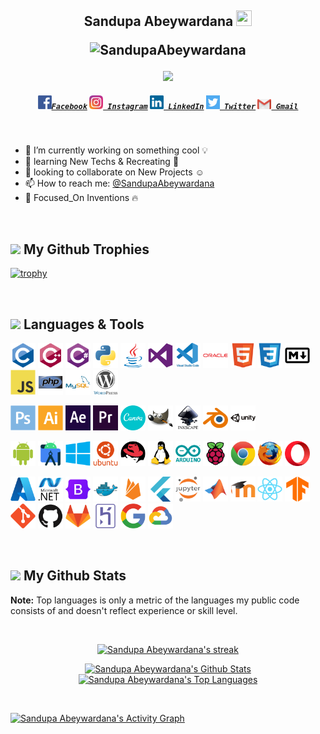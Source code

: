 <h2 align="center"> Sandupa Abeywardana <img src="https://media.giphy.com/media/hvRJCLFzcasrR4ia7z/giphy.gif" width="25px" height="25px">  

<p></p>

<p align="center"> <img src="https://komarev.com/ghpvc/?username=SandupaAbeywardana" alt="SandupaAbeywardana" /> </p>
</h2>
<p> 
<p align="center">
    <img src="https://readme-typing-svg.herokuapp.com?color=fff&width=480&height=65&lines=Welcome+To+My+Profile+.+.+.+.;+.+.+.&center=true"></a>
</p>
<h5 align="center">
  <code><a href="https://www.facebook.com/SandupaAbeywardana" title="Facebook Profile"><img width="22"                                                                             src="https://github.com/AshenWijesingha/AshenWijesingha/blob/main/Images/facebook.png">Facebook</a></code>
  <code><a href="https://www.instagram.com/sanx__98/" title="Instagram Profile"><img width="22" src="https://github.com/AshenWijesingha/AshenWijesingha/blob/main/Images/instagram.svg"> Instagram</a></code>
  <code><a href="https://www.linkedin.com/in/isumsandupa/" title="LinkedIn Profile"><img width="22" src="https://github.com/AshenWijesingha/AshenWijesingha/blob/main/Images/linkedin.svg"> LinkedIn</a></code>
  <code><a href="https://twitter.com/abeywardanatm" title="Twitter Profile"><img width="22" src="https://github.com/AshenWijesingha/AshenWijesingha/blob/main/Images/twitter.png"> Twitter</a></code>
  <code><a href="mailto:sandupa.isum@gmail.com; sandupa.isum@outlook.com" title="Send Email"><img width="22" src="https://github.com/AshenWijesingha/AshenWijesingha/blob/main/Images/gmail.png"> Gmail</a></code>

</h5>
<p/>
<br/>

 - 🔭 I’m currently working on something cool :bulb: 
 - 🌱 learning New Techs & Recreating :construction:  
 - 👯 looking to collaborate on New Projects ☺
 - 📫 How to reach me: [@SandupaAbeywardana](mailto:sandupa.isum@gmail.com)
 - :dart: Focused_On Inventions :fire: 



<br/>

## <img src="https://img.icons8.com/color/48/undefined/trophy.png"/> My Github Trophies

[![trophy](https://github-profile-trophy.vercel.app/?username=SandupaAbeywardana&theme=juicyfresh&no-frame=true&row=1)](https://github.com/ryo-ma/github-profile-trophy)

<br/>

## <img src="https://img.icons8.com/color/48/undefined/automatic.png"/> Languages & Tools

<p><img src="https://raw.githubusercontent.com/devicons/devicon/master/icons/c/c-original.svg" alt="c" width="40" height="40"> <img src="https://raw.githubusercontent.com/devicons/devicon/master/icons/cplusplus/cplusplus-original.svg" alt="cplusplus" width="40" height="40"> <img src="https://raw.githubusercontent.com/devicons/devicon/master/icons/csharp/csharp-original.svg" alt="csharp" width="40" height="40"> <img src="https://raw.githubusercontent.com/devicons/devicon/master/icons/python/python-original.svg" alt="python" width="40" height="40"> <img src="https://raw.githubusercontent.com/devicons/devicon/master/icons/java/java-original.svg" alt="java" width="40" height="40"> <img src="https://raw.githubusercontent.com/devicons/devicon/master/icons/visualstudio/visualstudio-plain.svg" alt="visualstudio" width="40" height="40"> <img src="https://raw.githubusercontent.com/devicons/devicon/master/icons/vscode/vscode-original-wordmark.svg" alt="vscode" width="40" height="40"> <img src="https://raw.githubusercontent.com/devicons/devicon/master/icons/oracle/oracle-original.svg" alt="oracle" width="40" height="40"> <img src="https://raw.githubusercontent.com/devicons/devicon/master/icons/html5/html5-original.svg" alt="html5" width="40" height="40"> <img src="https://raw.githubusercontent.com/devicons/devicon/master/icons/css3/css3-original.svg" alt="css3" width="40" height="40"> <img src="https://raw.githubusercontent.com/devicons/devicon/master/icons/markdown/markdown-original.svg" alt="markdown" width="40" height="40"> <img src="https://raw.githubusercontent.com/devicons/devicon/master/icons/javascript/javascript-original.svg" alt="javascript" width="40" height="40"> <img src="https://raw.githubusercontent.com/devicons/devicon/master/icons/php/php-original.svg" alt="php" width="40" height="40"> <img src="https://raw.githubusercontent.com/devicons/devicon/master/icons/mysql/mysql-original-wordmark.svg" alt="mysql" width="40" height="40"> <img src="https://raw.githubusercontent.com/devicons/devicon/master/icons/wordpress/wordpress-original.svg" alt="wordpress" width="40" height="40"></p>

<p><img src="https://raw.githubusercontent.com/devicons/devicon/master/icons/photoshop/photoshop-plain.svg" alt="photoshop" width="40" height="40"> <img src="https://raw.githubusercontent.com/devicons/devicon/master/icons/illustrator/illustrator-plain.svg" alt="illustrator" width="40" height="40"> <img src="https://raw.githubusercontent.com/devicons/devicon/master/icons/aftereffects/aftereffects-plain.svg" alt="aftereffects" width="40" height="40"> <img src="https://raw.githubusercontent.com/devicons/devicon/master/icons/premierepro/premierepro-plain.svg" alt="premierepro" width="40" height="40"> <img src="https://raw.githubusercontent.com/devicons/devicon/master/icons/canva/canva-original.svg" alt="canva" width="40" height="40"> <img src="https://raw.githubusercontent.com/devicons/devicon/master/icons/gimp/gimp-original.svg" alt="gimp" width="40" height="40"> <img src="https://raw.githubusercontent.com/devicons/devicon/master/icons/inkscape/inkscape-original-wordmark.svg" alt="inkscape" width="40" height="40"> <img src="https://raw.githubusercontent.com/devicons/devicon/master/icons/blender/blender-original.svg" alt="blender" width="40" height="40"> <img src="https://raw.githubusercontent.com/devicons/devicon/master/icons/unity/unity-original-wordmark.svg" alt="unity" width="40" height="40"></p>
	
<p><img src="https://raw.githubusercontent.com/devicons/devicon/master/icons/android/android-original.svg" alt="android" width="40" height="40"> <img src="https://raw.githubusercontent.com/devicons/devicon/master/icons/androidstudio/androidstudio-original.svg" alt="androidstudio" width="40" height="40"> <img src="https://raw.githubusercontent.com/devicons/devicon/master/icons/windows8/windows8-original.svg" alt="windows8" width="40" height="40"> <img src="https://raw.githubusercontent.com/devicons/devicon/master/icons/ubuntu/ubuntu-plain-wordmark.svg" alt="ubuntu" width="40" height="40"> <img src="https://raw.githubusercontent.com/devicons/devicon/master/icons/redhat/redhat-original.svg" alt="redhat" width="40" height="40"> <img src="https://raw.githubusercontent.com/devicons/devicon/master/icons/linux/linux-original.svg" alt="linux" width="40" height="40"> <img src="https://raw.githubusercontent.com/devicons/devicon/master/icons/arduino/arduino-original-wordmark.svg" alt="arduino" width="40" height="40"> <img src="https://raw.githubusercontent.com/devicons/devicon/master/icons/raspberrypi/raspberrypi-original.svg" alt="raspberrypi" width="40" height="40"> <img src="https://raw.githubusercontent.com/devicons/devicon/master/icons/chrome/chrome-original.svg" alt="chrome" width="40" height="40"> <img src="https://raw.githubusercontent.com/devicons/devicon/master/icons/firefox/firefox-original.svg" alt="firefox" width="40" height="40"> <img src="https://raw.githubusercontent.com/devicons/devicon/master/icons/opera/opera-original.svg" alt="opera" width="40" height="40"></p>

<p><img src="https://raw.githubusercontent.com/devicons/devicon/master/icons/azure/azure-original.svg" alt="azure" width="40" height="40"> <img src="https://raw.githubusercontent.com/devicons/devicon/master/icons/dot-net/dot-net-original-wordmark.svg" alt="dot-net" width="40" height="40"> <img src="https://raw.githubusercontent.com/devicons/devicon/master/icons/bootstrap/bootstrap-original.svg" alt="bootstrap" width="40" height="40"> <img src="https://raw.githubusercontent.com/devicons/devicon/master/icons/docker/docker-original.svg" alt="docker" width="40" height="40"> <img src="https://raw.githubusercontent.com/devicons/devicon/master/icons/firebase/firebase-plain.svg" alt="firebase" width="40" height="40"> <img src="https://raw.githubusercontent.com/devicons/devicon/master/icons/flutter/flutter-original.svg" alt="flutter" width="40" height="40"> <img src="https://raw.githubusercontent.com/devicons/devicon/master/icons/jupyter/jupyter-original-wordmark.svg" alt="jupyter" width="40" height="40"> <img src="https://raw.githubusercontent.com/devicons/devicon/master/icons/matlab/matlab-original.svg" alt="matlab" width="40" height="40"> <img src="https://raw.githubusercontent.com/devicons/devicon/master/icons/moodle/moodle-original.svg" alt="moodle" width="40" height="40"> <img src="https://raw.githubusercontent.com/devicons/devicon/master/icons/react/react-original.svg" alt="react" width="40" height="40"> <img src="https://raw.githubusercontent.com/devicons/devicon/master/icons/tensorflow/tensorflow-original.svg" alt="tensorflow" width="40" height="40"> <img src="https://raw.githubusercontent.com/devicons/devicon/master/icons/git/git-original.svg" alt="git" width="40" height="40"> <img src="https://raw.githubusercontent.com/devicons/devicon/master/icons/github/github-original.svg" alt="github" width="40" height="40"> <img src="https://raw.githubusercontent.com/devicons/devicon/master/icons/gitlab/gitlab-original.svg" alt="gitlab" width="40" height="40"> <img src="https://raw.githubusercontent.com/devicons/devicon/master/icons/heroku/heroku-original.svg" alt="heroku" width="40" height="40"> <img src="https://raw.githubusercontent.com/devicons/devicon/master/icons/google/google-original.svg" alt="google" width="40" height="40"> <img src="https://raw.githubusercontent.com/devicons/devicon/master/icons/googlecloud/googlecloud-original.svg" alt="googlecloud" width="40" height="40"></p>

<br/>

## <img src="https://img.icons8.com/color/48/000000/programming-flag.png"/> My Github Stats
  
  <b>Note:</b> Top languages is only a metric of the languages my public code consists of and doesn't reflect experience or skill level.


<br/>

<p align="center">
    <a href="https://github.com/SandupaAbeywardana/github-readme-streak-stats">
        <img title="🔥 Get streak stats for your profile at git.io/streak-stats" alt="Sandupa Abeywardana's streak" src="https://github-readme-streak-stats.herokuapp.com/?user=SandupaAbeywardana&theme=black-ice&hide_border=true&stroke=0000&background=060A0CD0"/>
    </a>
 </p>
 <p align="center">
   <a href="https://github.com/SandupaAbeywardana/github-readme-stats"><img alt="Sandupa Abeywardana's Github Stats" src="https://github-readme-stats.vercel.app/api?username=SandupaAbeywardana&show_icons=true&count_private=true&theme=react&hide_border=true&bg_color=0D1117" /></a><a href="https://github.com/SandupaAbeywardana/github-readme-stats"><img alt="Sandupa Abeywardana's Top Languages" src="https://github-readme-stats.vercel.app/api/top-langs/?username=SandupaAbeywardana&langs_count=8&count_private=true&layout=compact&theme=react&hide_border=true&bg_color=0D1117" /></a>
</p>

<br/>

<a href="https://github.com/SandupaAbeywardana/github-readme-activity-graph"><img alt="Sandupa Abeywardana's Activity Graph" src="https://activity-graph.herokuapp.com/graph?username=SandupaAbeywardana&bg_color=0D1117&color=5BCDEC&line=5BCDEC&point=FFFFFF&hide_border=true" /></a>

<br/>

<!--
![Git Hub Contribution](https://user-images.githubusercontent.com/34527100/94196273-bebe8b80-fed1-11ea-9b26-7672c725a6fd.jpg)
-->
